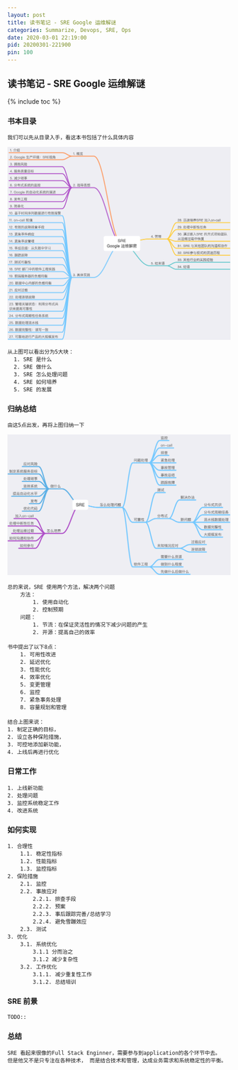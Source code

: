 ```yaml
---
layout: post
title: 读书笔记 - SRE Google 运维解谜
categories: Summarize, Devops, SRE, Ops
date: 2020-03-01 22:19:00
pid: 20200301-221900
pin: 100
---
```


## 读书笔记 - SRE Google 运维解谜

{% include toc %}


### 书本目录

    我们可以先从目录入手，看这本书包括了什么具体内容
    
![index](/w3c/images/summarize/sre/SRE-Google-index.png "index")

    从上图可以看出分为5大块：
      1. SRE 是什么
      2. SRE 做什么
      3. SRE 怎么处理问题
      4. SRE 如何培养
      5. SRE 的发展

### 归纳总结   
    由这5点出发，再将上图归纳一下

![SRE](/w3c/images/summarize/sre/SRE.png "SRE")

    总的来说，SRE 使用两个方法，解决两个问题
        方法：
            1. 使用自动化
            2. 控制预期
        问题：
            1. 节流：在保证灵活性的情况下减少问题的产生
            2. 开源：提高自己的效率
          
    书中提出了以下8点：
        1. 可用性改进
        2. 延迟优化
        3. 性能优化
        4. 效率优化
        5. 变更管理
        6. 监控
        7. 紧急事务处理
        8. 容量规划和管理

    结合上图来说：
    1. 制定正确的目标，
    2. 设立各种保险措施，
    3. 可控地添加新功能，
    4. 上线后再进行优化

### 日常工作

    1. 上线新功能
    2. 处理问题
    3. 监控系统稳定工作
    4. 改进系统

### 如何实现

    1. 合理性
        1.1. 稳定性指标
        1.2. 性能指标
        1.3. 监控指标
    2. 保险措施
        2.1. 监控
        2.2. 事故应对
            2.2.1. 排查手段
            2.2.2. 预案
            2.2.3. 事后跟踪完善/总结学习
            2.2.4. 避免雪蹦效应
        2.3. 测试
    3. 优化
        3.1. 系统优化
            3.1.1 分而治之
            3.1.2 减少复杂性
        3.2. 工作优化
            3.1.1. 减少重复性工作
            3.1.2. 总结培训

### SRE 前景

    TODO::
            
### 总结

    SRE 看起来很像的Full Stack Enginner，需要参与到application的各个环节中去。
    但是他又不是只专注在各种技术， 而是结合技术和管理，达成业务需求和系统稳定性的平衡。